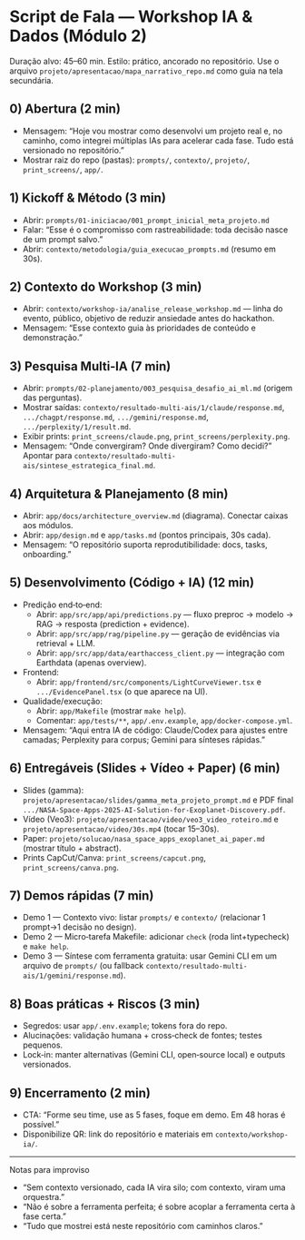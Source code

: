 # Script de Fala — Workshop IA & Dados (Módulo 2)

Duração alvo: 45–60 min. Estilo: prático, ancorado no repositório. Use o arquivo `projeto/apresentacao/mapa_narrativo_repo.md` como guia na tela secundária.

## 0) Abertura (2 min)
- Mensagem: “Hoje vou mostrar como desenvolvi um projeto real e, no caminho, como integrei múltiplas IAs para acelerar cada fase. Tudo está versionado no repositório.”
- Mostrar raiz do repo (pastas): `prompts/`, `contexto/`, `projeto/`, `print_screens/`, `app/`.

## 1) Kickoff & Método (3 min)
- Abrir: `prompts/01-iniciacao/001_prompt_inicial_meta_projeto.md`
- Falar: “Esse é o compromisso com rastreabilidade: toda decisão nasce de um prompt salvo.”
- Abrir: `contexto/metodologia/guia_execucao_prompts.md` (resumo em 30s).

## 2) Contexto do Workshop (3 min)
- Abrir: `contexto/workshop-ia/analise_release_workshop.md` — linha do evento, público, objetivo de reduzir ansiedade antes do hackathon.
- Mensagem: “Esse contexto guia às prioridades de conteúdo e demonstração.”

## 3) Pesquisa Multi‑IA (7 min)
- Abrir: `prompts/02-planejamento/003_pesquisa_desafio_ai_ml.md` (origem das perguntas).
- Mostrar saídas: `contexto/resultado-multi-ais/1/claude/response.md`, `.../chagpt/response.md`, `.../gemini/response.md`, `.../perplexity/1/result.md`.
- Exibir prints: `print_screens/claude.png`, `print_screens/perplexity.png`.
- Mensagem: “Onde convergiram? Onde divergiram? Como decidi?” Apontar para `contexto/resultado-multi-ais/sintese_estrategica_final.md`.

## 4) Arquitetura & Planejamento (8 min)
- Abrir: `app/docs/architecture_overview.md` (diagrama). Conectar caixas aos módulos.
- Abrir: `app/design.md` e `app/tasks.md` (pontos principais, 30s cada).
- Mensagem: “O repositório suporta reprodutibilidade: docs, tasks, onboarding.”

## 5) Desenvolvimento (Código + IA) (12 min)
- Predição end‑to‑end:
  - Abrir: `app/src/app/api/predictions.py` — fluxo preproc → modelo → RAG → resposta (prediction + evidence).
  - Abrir: `app/src/app/rag/pipeline.py` — geração de evidências via retrieval + LLM.
  - Abrir: `app/src/app/data/earthaccess_client.py` — integração com Earthdata (apenas overview).
- Frontend:
  - Abrir: `app/frontend/src/components/LightCurveViewer.tsx` e `.../EvidencePanel.tsx` (o que aparece na UI).
- Qualidade/execução:
  - Abrir: `app/Makefile` (mostrar `make help`).
  - Comentar: `app/tests/**`, `app/.env.example`, `app/docker-compose.yml`.
- Mensagem: “Aqui entra IA de código: Claude/Codex para ajustes entre camadas; Perplexity para corpus; Gemini para sínteses rápidas.”

## 6) Entregáveis (Slides + Vídeo + Paper) (6 min)
- Slides (gamma): `projeto/apresentacao/slides/gamma_meta_projeto_prompt.md` e PDF final `.../NASA-Space-Apps-2025-AI-Solution-for-Exoplanet-Discovery.pdf`.
- Vídeo (Veo3): `projeto/apresentacao/video/veo3_video_roteiro.md` e `projeto/apresentacao/video/30s.mp4` (tocar 15–30s).
- Paper: `projeto/solucao/nasa_space_apps_exoplanet_ai_paper.md` (mostrar título + abstract).
- Prints CapCut/Canva: `print_screens/capcut.png`, `print_screens/canva.png`.

## 7) Demos rápidas (7 min)
- Demo 1 — Contexto vivo: listar `prompts/` e `contexto/` (relacionar 1 prompt→1 decisão no design).
- Demo 2 — Micro‑tarefa Makefile: adicionar `check` (roda lint+typecheck) e `make help`.
- Demo 3 — Síntese com ferramenta gratuita: usar Gemini CLI em um arquivo de `prompts/` (ou fallback `contexto/resultado-multi-ais/1/gemini/response.md`).

## 8) Boas práticas + Riscos (3 min)
- Segredos: usar `app/.env.example`; tokens fora do repo.
- Alucinações: validação humana + cross‑check de fontes; testes pequenos.
- Lock‑in: manter alternativas (Gemini CLI, open‑source local) e outputs versionados.

## 9) Encerramento (2 min)
- CTA: “Forme seu time, use as 5 fases, foque em demo. Em 48 horas é possível.”
- Disponibilize QR: link do repositório e materiais em `contexto/workshop-ia/`.

---

Notas para improviso
- “Sem contexto versionado, cada IA vira silo; com contexto, viram uma orquestra.”
- “Não é sobre a ferramenta perfeita; é sobre acoplar a ferramenta certa à fase certa.”
- “Tudo que mostrei está neste repositório com caminhos claros.”

